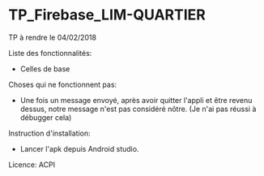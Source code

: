 # TP_Firebase_LIM-QUARTIER
TP à rendre le 04/02/2018

Liste des fonctionnalités:
- Celles de base

Choses qui ne fonctionnent pas:
- Une fois un message envoyé, après avoir quitter l'appli et être revenu dessus, notre message n'est pas considéré nôtre. 
(Je n'ai pas réussi à débugger cela)

Instruction d'installation:
- Lancer l'apk depuis Android studio.

Licence: ACPI
